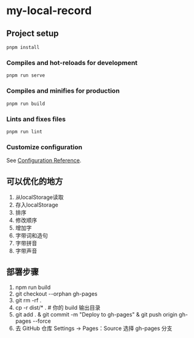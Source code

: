 # my-local-record

## Project setup
```
pnpm install
```

### Compiles and hot-reloads for development
```
pnpm run serve
```

### Compiles and minifies for production
```
pnpm run build
```

### Lints and fixes files
```
pnpm run lint
```

### Customize configuration
See [Configuration Reference](https://cli.vuejs.org/config/).

## 可以优化的地方
1. 从localStorage读取
2. 存入localStorage
3. 排序
4. 修改顺序
3. 增加字
4. 字带词和造句
5. 字带拼音
6. 字带声音

## 部署步骤
1. npm run build
2. git checkout --orphan gh-pages
3. git rm -rf .
4. cp -r dist/* .  # 你的 build 输出目录
5. git add . & git commit -m "Deploy to gh-pages" & git push origin gh-pages --force
6. 去 GitHub 仓库 Settings → Pages：Source 选择 gh-pages 分支

